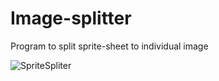 # Image-splitter
Program to split sprite-sheet to individual image

![SpriteSpliter](https://user-images.githubusercontent.com/86796339/151503426-f98b4e05-b14b-4f7b-a676-853f4c0fae4e.PNG)
